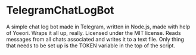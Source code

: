 # TelegramChatLogBot
A simple chat log bot made in Telegram, written in Node.js, made with help of Yoeori.
Wraps it all up, really.
Licensed under the MIT license.
Reads messages from all chats associated and writes it to a text file.
Only thing that needs to be set up is the TOKEN variable in the top of the script.
